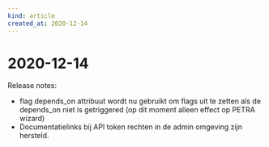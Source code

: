 ```yaml
---
kind: article
created_at: 2020-12-14
---
```


# 2020-12-14

Release notes:

* flag depends_on attribuut wordt nu gebruikt om flags uit te zetten als de depends_on niet is getriggered (op dit moment alleen effect op PETRA wizard)
* Documentatielinks bij API token rechten in de admin omgeving zijn hersteld.
